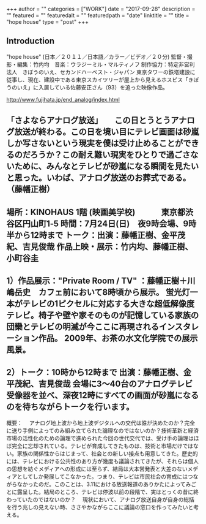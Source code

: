+++
author = ""
categories = ["WORK"]
date = "2017-09-28"
description = ""
featured = ""
featuredalt = ""
featuredpath = "date"
linktitle = ""
title = "hope house"
type = "post"
+++

## Introduction

"hope house" (日本／２０１１／日本語／カラー／ビデオ／２０分)
監督・撮影・編集：竹内均　音楽：ウラジーミル・マルティノフ
制作協力：特定非営利法人　きぼうのいえ、セカンドハーベスト・ジャパン
東京タワーの鉄塔建設に従事し、現在、建設中である東京スカイツリーが屋上から見えるホスピス「きぼうのいえ」に入居している佐藤安正さん（93）を追った映像作品。


http://www.fujihata.jp/end_analog/index.html

「さよならアナログ放送」　　この日とうとうアナログ放送が終わる。この日を境い目にテレビ画面は砂嵐しか写さないという現実を僕は受け止めることができるのだろうか？この耐え難い現実をひとりで過ごさないために、みんなとテレビが砂嵐になる瞬間を見たいと思った。いわば、アナログ放送のお葬式である。（藤幡正樹）
--------------------------------------------------------
場所：KINOHAUS 1階 (映画美学校)
　　　東京都渋谷区円山町1‐5
時間：7月24日(日)　夜9時会場、9時半から12時まで
トーク：出演：藤幡正樹、金平茂紀、吉見俊哉
作品上映・展示：竹内均、藤幡正樹、小町谷圭
--------------------------------------------------------
1）作品展示："Private Room / TV" ：藤幡正樹＋川嶋岳史　カフェ前において8時頃から展示。
蛍光灯一本がテレビの1ピクセルに対応する大きな超低解像度テレビ。椅子や壁や家そのものが記憶している家族の団欒とテレビの明滅が今ここに再現されるインスタレーション作品。
2009年、お茶の水文化学院での展示風景。
--------------------------------------------------------
2）トーク：10時から12時まで 出演：藤幡正樹、金平茂紀、吉見俊哉
会場に3〜40台のアナログテレビ受像器を並べ、深夜12時にすべての画面が砂嵐になるのを待ちながらトークを行います。
-------
概要：
　アナログ地上波から地上波デジタルへの交代は誰が決めたのか？完全に送り手側によってのみ組み立てられた論理なのではないのか？技術革新と経済市場の活性化のための論理で進められた今回の世代交代では、受け手の論理はほぼ完全に忘却されている。テレビが育成してきたものは、技術と市場だけではない。家族の関係性からはじまって、社会との新しい接点も用意してきた。歴史的には、テレビにおける公共性のあり方が幾度も議論されてきたが、それらは個人の思想を紡ぐメディアへの形成には至らず、結局は大本営発表と大差のないメディアとしてしか発展してこなかった。つまり、テレビは市民社会の育成にはつながらなかったのだ。このことは、3.11における放送報道のありかたによってみごとに露呈した。結局のところ、テレビは停波以前の段階で、実はとっくの昔に終わっていたのではないのか？
　現状において、アナログ放送自身が自身の総括を行う兆しの見えない時、ささやかながらここに議論の窓口を作ってみたいと考える。
